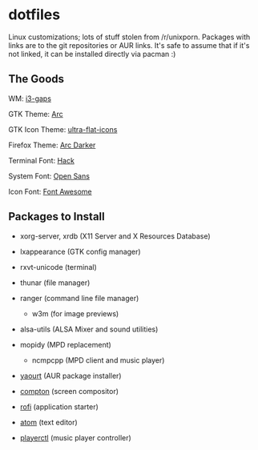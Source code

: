 dotfiles
========
Linux customizations; lots of stuff stolen from /r/unixporn. Packages with links are to the git repositories or AUR links.
It's safe to assume that if it's not linked, it can be installed directly via pacman :)

The Goods
---------

WM: [i3-gaps](https://aur.archlinux.org/i3-gaps-git.git)

GTK Theme: [Arc](https://github.com/horst39180/Arc-theme.git)

GTK Icon Theme: [ultra-flat-icons](https://aur.archlinux.org/ultra-flat-icons.git)

Firefox Theme: [Arc Darker](https://addons.mozilla.org/En-us/firefox/addon/arc-darker-theme/)

Terminal Font: [Hack](https://aur.archlinux.org/otf-hack.git)

System Font: [Open Sans](https://aur.archlinux.org/ttf-opensans.git)

Icon Font: [Font Awesome](https://aur.archlinux.org/ttf-font-awesome.git)

Packages to Install
-------------------

* xorg-server, xrdb (X11 Server and X Resources Database)

* lxappearance (GTK config manager)

* rxvt-unicode (terminal)

* thunar (file manager)

* ranger (command line file manager)
  * w3m (for image previews)

* alsa-utils (ALSA Mixer and sound utilities)

* mopidy (MPD replacement)
  * ncmpcpp (MPD client and music player)

* [yaourt](https://aur.archlinux.org/yaourt.git) (AUR package installer)

* [compton](https://aur.archlinux.org/compton.git) (screen compositor)

* [rofi](https://aur.archlinux.org/rofi-git.git) (application starter)

* [atom](https://aur.archlinux.org/atom-editor.git) (text editor)

* [playerctl](https://aur.archlinux.org/playerctl.git) (music player controller)
